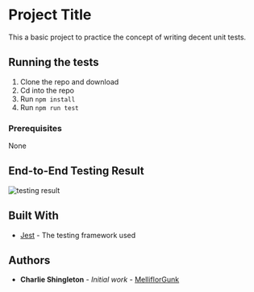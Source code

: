 # Project Title

This a basic project to practice the concept of writing decent unit tests.

## Running the tests
1. Clone the repo and download
2. Cd into the repo
3. Run ```npm install```
4. Run ```npm run test```

### Prerequisites

None

## End-to-End Testing Result

![testing result](https://github.com/melliflorGunk/vending-machine/raw/master/img/vending-results.png)

## Built With

* [Jest](https://facebook.github.io/jest/) - The testing framework used

## Authors

* **Charlie Shingleton** - *Initial work* - [MelliflorGunk](https://github.com/melliflorGunk)


